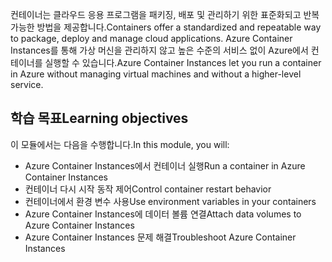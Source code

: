 <span data-ttu-id="55b49-101">컨테이너는 클라우드 응용 프로그램을 패키징, 배포 및 관리하기 위한 표준화되고 반복 가능한 방법을 제공합니다.</span><span class="sxs-lookup"><span data-stu-id="55b49-101">Containers offer a standardized and repeatable way to package, deploy and manage cloud applications.</span></span> <span data-ttu-id="55b49-102">Azure Container Instances를 통해 가상 머신을 관리하지 않고 높은 수준의 서비스 없이 Azure에서 컨테이너를 실행할 수 있습니다.</span><span class="sxs-lookup"><span data-stu-id="55b49-102">Azure Container Instances let you run a container in Azure without managing virtual machines and without a higher-level service.</span></span>

## <a name="learning-objectives"></a><span data-ttu-id="55b49-103">학습 목표</span><span class="sxs-lookup"><span data-stu-id="55b49-103">Learning objectives</span></span>  

<span data-ttu-id="55b49-104">이 모듈에서는 다음을 수행합니다.</span><span class="sxs-lookup"><span data-stu-id="55b49-104">In this module, you will:</span></span>

- <span data-ttu-id="55b49-105">Azure Container Instances에서 컨테이너 실행</span><span class="sxs-lookup"><span data-stu-id="55b49-105">Run a container in Azure Container Instances</span></span>
- <span data-ttu-id="55b49-106">컨테이너 다시 시작 동작 제어</span><span class="sxs-lookup"><span data-stu-id="55b49-106">Control container restart behavior</span></span>
- <span data-ttu-id="55b49-107">컨테이너에서 환경 변수 사용</span><span class="sxs-lookup"><span data-stu-id="55b49-107">Use environment variables in your containers</span></span>
- <span data-ttu-id="55b49-108">Azure Container Instances에 데이터 볼륨 연결</span><span class="sxs-lookup"><span data-stu-id="55b49-108">Attach data volumes to Azure Container Instances</span></span>
- <span data-ttu-id="55b49-109">Azure Container Instances 문제 해결</span><span class="sxs-lookup"><span data-stu-id="55b49-109">Troubleshoot Azure Container Instances</span></span>